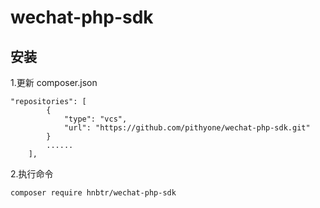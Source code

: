 # wechat-php-sdk

## 安装

1.更新 composer.json

```
"repositories": [
        {
            "type": "vcs",
            "url": "https://github.com/pithyone/wechat-php-sdk.git"
        }
        ......
    ],
```

2.执行命令

```
composer require hnbtr/wechat-php-sdk
```



